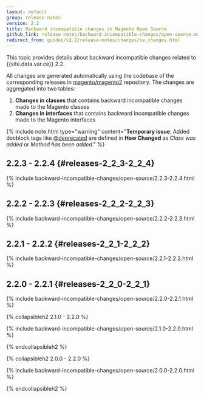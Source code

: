 ```yaml
---
layout: default
group: release-notes
version: 2.2
title: Backward incompatible changes in Magento Open Source
github_link: release-notes/backward-incompatible-changes/open-source.md
redirect_from: guides/v2.2/release-notes/changes/ce_changes.html
---
```


This topic provides details about backward incompatible changes related to {{site.data.var.ce}} 2.2.

All changes are generated automatically using the codebase of the corresponding releases in [magento/magento2] repository.
The changes are aggregated into two tables:

1. **Changes in classes** that contains backward incompatible changes made to the Magento classes
2. **Changes in interfaces** that contains backward incompatible changes made to the Magento interfaces

{% include note.html
type="warning"
content="**Temporary issue**: Added docblock tags like [@deprecated] are defined in **How Changed** as _Class was added_ or _Method has been added_."
%}

## 2.2.3 - 2.2.4 {#releases-2_2_3-2_2_4}

{% include backward-incompatible-changes/open-source/2.2.3-2.2.4.html %}


## 2.2.2 - 2.2.3 {#releases-2_2_2-2_2_3}

{% include backward-incompatible-changes/open-source/2.2.2-2.2.3.html %}

## 2.2.1 - 2.2.2 {#releases-2_2_1-2_2_2}

{% include backward-incompatible-changes/open-source/2.2.1-2.2.2.html %}

## 2.2.0 - 2.2.1 {#releases-2_2_0-2_2_1}

{% include backward-incompatible-changes/open-source/2.2.0-2.2.1.html %}

{% collapsibleh2 2.1.0 - 2.2.0 %}

{% include backward-incompatible-changes/open-source/2.1.0-2.2.0.html %}

{% endcollapsibleh2 %}

{% collapsibleh2 2.0.0 - 2.2.0 %}

{% include backward-incompatible-changes/open-source/2.0.0-2.2.0.html %}

{% endcollapsibleh2 %}

<!-- LINK DEFINITIONS -->

[magento/magento2]: https://github.com/magento/magento2

[@deprecated]: {{page.baseurl}}/coding-standards/docblock-standard-general.html#deprecated

